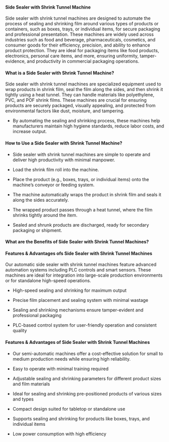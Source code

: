 #### Side Sealer with Shrink Tunnel Machine

Side sealer with shrink tunnel machines are designed to automate the process of sealing and shrinking film around various types of products or containers, such as boxes, trays, or individual items, for secure packaging and professional presentation. These machines are widely used across industries such as food and beverage, pharmaceuticals, cosmetics, and consumer goods for their efficiency, precision, and ability to enhance product protection. They are ideal for packaging items like food products, electronics, personal care items, and more, ensuring uniformity, tamper-evidence, and productivity in commercial packaging operations.

#### What is a Side Sealer with Shrink Tunnel Machine?

Side sealer with shrink tunnel machines are specialized equipment used to wrap products in shrink film, seal the film along the sides, and then shrink it tightly using a heat tunnel. They can handle materials like polyethylene, PVC, and POF shrink films. These machines are crucial for ensuring products are securely packaged, visually appealing, and protected from environmental factors like dust, moisture, and tampering.

- By automating the sealing and shrinking process, these machines help manufacturers maintain high hygiene standards, reduce labor costs, and increase output.

#### How to Use a Side Sealer with Shrink Tunnel Machine?

- Side sealer with shrink tunnel machines are simple to operate and deliver high productivity with minimal manpower.

- Load the shrink film roll into the machine.

- Place the product (e.g., boxes, trays, or individual items) onto the machine’s conveyor or feeding system.

- The machine automatically wraps the product in shrink film and seals it along the sides accurately.

- The wrapped product passes through a heat tunnel, where the film shrinks tightly around the item.

- Sealed and shrunk products are discharged, ready for secondary packaging or shipment.

#### What are the Benefits of Side Sealer with Shrink Tunnel Machines?

#### Features & Advantages ofs Side Sealer with Shrink Tunnel Machines

Our automatic side sealer with shrink tunnel machines feature advanced automation systems including PLC controls and smart sensors. These machines are ideal for integration into large-scale production environments or for standalone high-speed operations.

- High-speed sealing and shrinking for maximum output

- Precise film placement and sealing system with minimal wastage

- Sealing and shrinking mechanisms ensure tamper-evident and professional packaging

- PLC-based control system for user-friendly operation and consistent quality

#### Features & Advantages of Side Sealer with Shrink Tunnel Machines

- Our semi-automatic machines offer a cost-effective solution for small to medium production needs while ensuring high reliability.

- Easy to operate with minimal training required

- Adjustable sealing and shrinking parameters for different product sizes and film materials

- Ideal for sealing and shrinking pre-positioned products of various sizes and types

- Compact design suited for tabletop or standalone use

- Supports sealing and shrinking for products like boxes, trays, and individual items

- Low power consumption with high efficiency